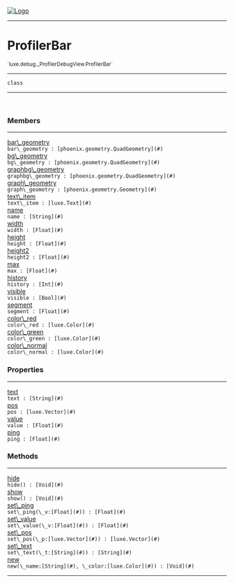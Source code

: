 
[![Logo](../../../../images/logo.png)](../../../../api/index.html)

---



<h1>ProfilerBar</h1>
<small>`luxe.debug._ProfilerDebugView.ProfilerBar`</small>



---

`class`

---

&nbsp;
&nbsp;



<h3>Members</h3> <hr/><span class="member apipage">
                <a name="bar_geometry"><a class="lift" href="#bar_geometry">bar\_geometry</a></a><div class="clear"></div><code class="signature apipage">bar\_geometry : [phoenix.geometry.QuadGeometry](#)</code><br/></span>
            <span class="small_desc_flat"></span><span class="member apipage">
                <a name="bg_geometry"><a class="lift" href="#bg_geometry">bg\_geometry</a></a><div class="clear"></div><code class="signature apipage">bg\_geometry : [phoenix.geometry.QuadGeometry](#)</code><br/></span>
            <span class="small_desc_flat"></span><span class="member apipage">
                <a name="graphbg_geometry"><a class="lift" href="#graphbg_geometry">graphbg\_geometry</a></a><div class="clear"></div><code class="signature apipage">graphbg\_geometry : [phoenix.geometry.QuadGeometry](#)</code><br/></span>
            <span class="small_desc_flat"></span><span class="member apipage">
                <a name="graph_geometry"><a class="lift" href="#graph_geometry">graph\_geometry</a></a><div class="clear"></div><code class="signature apipage">graph\_geometry : [phoenix.geometry.Geometry](#)</code><br/></span>
            <span class="small_desc_flat"></span><span class="member apipage">
                <a name="text_item"><a class="lift" href="#text_item">text\_item</a></a><div class="clear"></div><code class="signature apipage">text\_item : [luxe.Text](#)</code><br/></span>
            <span class="small_desc_flat"></span><span class="member apipage">
                <a name="name"><a class="lift" href="#name">name</a></a><div class="clear"></div><code class="signature apipage">name : [String](#)</code><br/></span>
            <span class="small_desc_flat"></span><span class="member apipage">
                <a name="width"><a class="lift" href="#width">width</a></a><div class="clear"></div><code class="signature apipage">width : [Float](#)</code><br/></span>
            <span class="small_desc_flat"></span><span class="member apipage">
                <a name="height"><a class="lift" href="#height">height</a></a><div class="clear"></div><code class="signature apipage">height : [Float](#)</code><br/></span>
            <span class="small_desc_flat"></span><span class="member apipage">
                <a name="height2"><a class="lift" href="#height2">height2</a></a><div class="clear"></div><code class="signature apipage">height2 : [Float](#)</code><br/></span>
            <span class="small_desc_flat"></span><span class="member apipage">
                <a name="max"><a class="lift" href="#max">max</a></a><div class="clear"></div><code class="signature apipage">max : [Float](#)</code><br/></span>
            <span class="small_desc_flat"></span><span class="member apipage">
                <a name="history"><a class="lift" href="#history">history</a></a><div class="clear"></div><code class="signature apipage">history : [Int](#)</code><br/></span>
            <span class="small_desc_flat"></span><span class="member apipage">
                <a name="visible"><a class="lift" href="#visible">visible</a></a><div class="clear"></div><code class="signature apipage">visible : [Bool](#)</code><br/></span>
            <span class="small_desc_flat"></span><span class="member apipage">
                <a name="segment"><a class="lift" href="#segment">segment</a></a><div class="clear"></div><code class="signature apipage">segment : [Float](#)</code><br/></span>
            <span class="small_desc_flat"></span><span class="member apipage">
                <a name="color_red"><a class="lift" href="#color_red">color\_red</a></a><div class="clear"></div><code class="signature apipage">color\_red : [luxe.Color](#)</code><br/></span>
            <span class="small_desc_flat"></span><span class="member apipage">
                <a name="color_green"><a class="lift" href="#color_green">color\_green</a></a><div class="clear"></div><code class="signature apipage">color\_green : [luxe.Color](#)</code><br/></span>
            <span class="small_desc_flat"></span><span class="member apipage">
                <a name="color_normal"><a class="lift" href="#color_normal">color\_normal</a></a><div class="clear"></div><code class="signature apipage">color\_normal : [luxe.Color](#)</code><br/></span>
            <span class="small_desc_flat"></span>



<h3>Properties</h3> <hr/><span class="member apipage">
                <a name="text"><a class="lift" href="#text">text</a></a> <div class="clear"></div><code class="signature apipage">text : [String](#)</code><br/></span>
            <span class="small_desc_flat"></span><span class="member apipage">
                <a name="pos"><a class="lift" href="#pos">pos</a></a> <div class="clear"></div><code class="signature apipage">pos : [luxe.Vector](#)</code><br/></span>
            <span class="small_desc_flat"></span><span class="member apipage">
                <a name="value"><a class="lift" href="#value">value</a></a> <div class="clear"></div><code class="signature apipage">value : [Float](#)</code><br/></span>
            <span class="small_desc_flat"></span><span class="member apipage">
                <a name="ping"><a class="lift" href="#ping">ping</a></a> <div class="clear"></div><code class="signature apipage">ping : [Float](#)</code><br/></span>
            <span class="small_desc_flat"></span>



<h3>Methods</h3> <hr/><span class="method apipage">
            <a name="hide"><a class="lift" href="#hide">hide</a></a> <div class="clear"></div><code class="signature apipage">hide() : [Void](#)</code><br/><span class="small_desc_flat"></span>
        </span>
    <span class="method apipage">
            <a name="show"><a class="lift" href="#show">show</a></a> <div class="clear"></div><code class="signature apipage">show() : [Void](#)</code><br/><span class="small_desc_flat"></span>
        </span>
    <span class="method apipage">
            <a name="set_ping"><a class="lift" href="#set_ping">set\_ping</a></a> <div class="clear"></div><code class="signature apipage">set\_ping(\_v:[Float](#)<span></span>) : [Float](#)</code><br/><span class="small_desc_flat"></span>
        </span>
    <span class="method apipage">
            <a name="set_value"><a class="lift" href="#set_value">set\_value</a></a> <div class="clear"></div><code class="signature apipage">set\_value(\_v:[Float](#)<span></span>) : [Float](#)</code><br/><span class="small_desc_flat"></span>
        </span>
    <span class="method apipage">
            <a name="set_pos"><a class="lift" href="#set_pos">set\_pos</a></a> <div class="clear"></div><code class="signature apipage">set\_pos(\_p:[luxe.Vector](#)<span></span>) : [luxe.Vector](#)</code><br/><span class="small_desc_flat"></span>
        </span>
    <span class="method apipage">
            <a name="set_text"><a class="lift" href="#set_text">set\_text</a></a> <div class="clear"></div><code class="signature apipage">set\_text(\_t:[String](#)<span></span>) : [String](#)</code><br/><span class="small_desc_flat"></span>
        </span>
    <span class="method apipage">
            <a name="new"><a class="lift" href="#new">new</a></a> <div class="clear"></div><code class="signature apipage">new(\_name:[String](#)<span></span>, \_color:[luxe.Color](#)<span></span>) : [Void](#)</code><br/><span class="small_desc_flat"></span>
        </span>
    





---

&nbsp;
&nbsp;
&nbsp;
&nbsp;